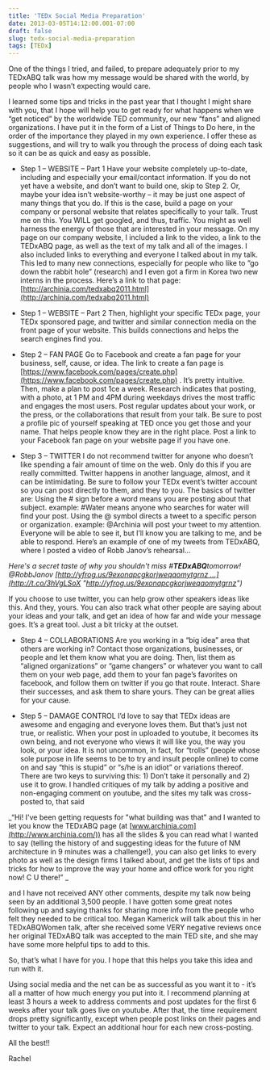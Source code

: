 ```yaml
---
title: 'TEDx Social Media Preparation'
date: 2013-03-05T14:12:00.001-07:00
draft: false
slug: tedx-social-media-preparation
tags: [TEDx]
---
```


  
One of the things I tried, and failed, to prepare adequately prior to my TEDxABQ talk was how my message would be shared with the world, by people who I wasn’t expecting would care.  

  

I learned some tips and tricks in the past year that I thought I might share with you, that I hope will help you to get ready for what happens when we “get noticed” by the worldwide TED community, our new “fans” and aligned organizations. I have put it in the form of a List of Things to Do here, in the order of the importance they played in my own experience. I offer these as suggestions, and will try to walk you through the process of doing each task so it can be as quick and easy as possible.

  

- Step 1 – WEBSITE – Part 1 Have your website completely up-to-date, including and especially your email/contact information. If you do not yet have a website, and don’t want to build one, skip to Step 2. Or, maybe your idea isn’t website-worthy – it may be just one aspect of many things that you do. If this is the case, build a page on your company or personal website that relates specifically to your talk. Trust me on this. You WILL get googled, and thus, traffic. You might as well harness the energy of those that are interested in your message. On my page on our company website, I included a link to the video, a link to the TEDxABQ page, as well as the text of my talk and all of the images. I also included links to everything and everyone I talked about in my talk. This led to many new connections, especially for people who like to ”go down the rabbit hole” (research) and I even got a firm in Korea two new interns in the process. Here’s a link to that page: [http://archinia.com/tedxabq2011.html](http://archinia.com/tedxabq2011.html)

- Step 1 – WEBSITE – Part 2 Then, highlight your specific TEDx page, your TEDx sponsored page, and twitter and similar connection media on the front page of your website. This builds connections and helps the search engines find you. 

- Step 2 – FAN PAGE Go to Facebook and create a fan page for your business, self, cause, or idea. The link to create a fan page is [https://www.facebook.com/pages/create.php](https://www.facebook.com/pages/create.php) . It’s pretty intuitive. Then, make a plan to post 1ce a week. Research indicates that posting, with a photo, at 1 PM and 4PM during weekdays drives the most traffic and engages the most users. Post regular updates about your work, or the press, or the collaborations that result from your talk. Be sure to post a profile pic of yourself speaking at TED once you get those and your name. That helps people know they are in the right place. Post a link to your Facebook fan page on your website page if you have one.

- Step 3 – TWITTER I do not recommend twitter for anyone who doesn’t like spending a fair amount of time on the web. Only do this if you are really committed. Twitter happens in another language, almost, and it can be intimidating. Be sure to follow your TEDx event’s twitter account so you can post directly to them, and they to you. The basics of twitter are: Using the # sign before a word means you are posting about that subject. example: #Water means anyone who searches for water will find your post. Using the @ symbol directs a tweet to a specific person or organization. example: @Archinia will post your tweet to my attention. Everyone will be able to see it, but I’ll know you are talking to me, and be able to respond. Here’s an example of one of my tweets from TEDxABQ, where I posted a video of Robb Janov’s rehearsal…

_Here's a secret taste of why you shouldn't miss #**TEDxABQ**tomorrow! @RobbJanov [http://yfrog.us/9exonapcgkorjweqaomytgrnz …](http://t.co/3hVgLSoX "http://yfrog.us/9exonapcgkorjweqaomytgrnz")_

  

If you choose to use twitter, you can help grow other speakers ideas like this. And they, yours. You can also track what other people are saying about your ideas and your talk, and get an idea of how far and wide your message goes. It’s a great tool. Just a bit tricky at the outset.

  

- Step 4 – COLLABORATIONS  Are you working in a “big idea” area that others are working in? Contact those organizations, businesses, or people and let them know what you are doing. Then, list them as “aligned organizations” or “game changers” or whatever you want to call them on your web page, add them to your fan page’s favorites on facebook, and follow them on twitter if you go that route. Interact. Share their successes, and ask them to share yours. They can be great allies for your cause. 

- Step 5 – DAMAGE CONTROL I’d love to say that TEDx ideas are awesome and engaging and everyone loves them. But that’s just not true, or realistic. When your post in uploaded to youtube, it becomes its own being, and not everyone who views it will like you, the way you look, or your idea. It is not uncommon, in fact, for “trolls” (people whose sole purpose in life seems to be to try and insult people online) to come on and say “this is stupid” or “s/he is an idiot” or variations thereof. There are two keys to surviving this: 1) Don’t take it personally and 2) use it to grow. I handled critiques of my talk by adding a positive and non-engaging comment on youtube, and the sites my talk was cross-posted to, that said

  

_“Hi! I've been getting requests for "what building was that" and﻿ I wanted to let you know the TEDxABQ page (at [www.archinia.com](http://www.archinia.com/)) has all the slides & you can read what I wanted to say (telling the history of and suggesting ideas for the future of NM architecture in 9 minutes was a challenge!), you can also get links to every photo as well as the design firms I talked about, and get the lists of tips and tricks for how to improve the way your home and office work for you right now! C U there!” _

  

and I have not received ANY other comments, despite my talk now being seen by an additional 3,500 people. I have gotten some great notes following up and saying thanks for sharing more info from the people who felt they needed to be critical too. Megan Kamerick will talk about this in her TEDxABQWomen talk, after she received some VERY negative reviews once her original TEDxABQ talk was accepted to the main TED site, and she may have some more helpful tips to add to this. 

  

So, that’s what I have for you. I hope that this helps you take this idea and run with it. 

  

Using social media and the net can be as successful as you want it to - it’s all a matter of how much energy you put into it. I recommend planning at least 3 hours a week to address comments and post updates for the first 6 weeks after your talk goes live on youtube. After that, the time requirement drops pretty significantly, except when people post links on their pages and twitter to your talk. Expect an additional hour for each new cross-posting.

  

All the best!!

Rachel